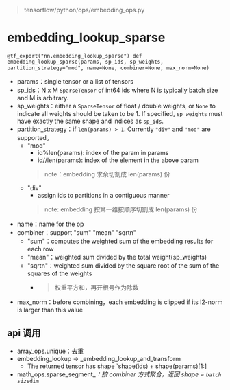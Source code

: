 > tensorflow/python/ops/embedding_ops.py
# embedding_lookup_sparse
``
@tf_export("nn.embedding_lookup_sparse")
def embedding_lookup_sparse(params,
                            sp_ids,
                            sp_weights,
                            partition_strategy="mod",
                            name=None,
                            combiner=None,
                            max_norm=None)
``
- params：single tensor or a list of tensors
- sp_ids：N x M `SparseTensor` of int64 ids where N is typically batch size and M is arbitrary.
- sp_weights：either a `SparseTensor` of float / double weights, or `None` to indicate all weights should be taken to be 1. If specified, `sp_weights` must have exactly the same shape and indices as `sp_ids`.
- partition_strategy：if `len(params) > 1`. Currently `"div"` and `"mod"` are supported。
  - "mod"
    - id%len(params): index of the param in params
    - id//len(params): index of the element in the above param
    > note：embedding 求余切割成 len(params) 份
  - "div"
    - assign ids to partitions in a contiguous manner
    > note: embedding 按第一维按顺序切割成 len(params) 份
- name：name for the op
- combiner：support "sum" "mean" "sqrtn" 
  - "sum"：computes the weighted sum of the embedding results for each row
  - "mean"：weighted sum divided by the total weight(sp_weights)
  - "sqrtn"：weighted sum divided by the square root of the sum of the squares of the weights
    - > 权重平方和，再开根号作为除数
- max_norm：before combining，each embedding is clipped if its l2-norm is larger than this value
## api 调用
- array_ops.unique：去重
- embedding_lookup -> _embedding_lookup_and_transform
  - The returned tensor has shape `shape(ids) + shape(params)[1:]
- math_ops.sparse_segment_*：按 combiner 方式聚合，返回 shape = `batch size`*`dim`
